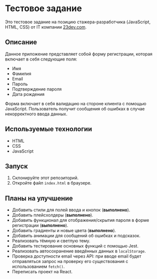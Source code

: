 # Тестовое задание

Это тестовое задание на позицию стажера-разработчика (JavaScript, HTML, CSS) от IT компании [23dev.com](http://23dev.com).

## Описание

Данное приложение представляет собой форму регистрации, которая включает в себя следующие поля:

- Имя
- Фамилия
- Email
- Пароль
- Подтверждение пароля
- Дата рождения

Форма включает в себя валидацию на стороне клиента с помощью JavaScript. Пользователь получит сообщения об ошибках в случае некорректного ввода данных.

## Используемые технологии

- HTML
- CSS
- JavaScript

## Запуск

1. Склонируйте этот репозиторий.
2. Откройте файл `index.html` в браузере.

## Планы на улучшение

- Добавить стили для полей ввода и кнопок (**выполнено**).
- Добавить плейсхолдеры (**выполнено**).
- Добавить функционал для отображения/скрытия пароля в форме регистрации (**выполнено**).
- Добавить градиенты и новые цвета (**выполнено**).
- Добавить анимации для сообщений об ошибках и подсказок.
- Реализовать тёмную и светлую тему.
- Добавить тестирование основных функций с помощью Jest.
- Реализовать автосохранение введённых данных в `localStorage`.
- Проверка доступности email через API: при вводе email будет отправляться запрос на проверку его существования с использованием `fetch()`.
- Переписать проект на React.
